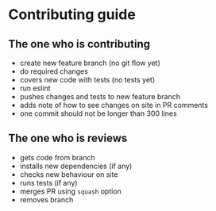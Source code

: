 # Contributing guide

## The one who is contributing
- create new feature branch (no git flow yet)
- do required changes
- covers new code with tests (no tests yet)
- run eslint
- pushes changes and tests to new feature branch
- adds note of how to see changes on site in PR comments
- one commit should not be longer than 300 lines


## The one who is reviews
- gets code from branch
- installs new dependencies (if any)
- checks new behaviour on site
- runs tests (if any)
- merges PR using `squash` option
- removes branch
